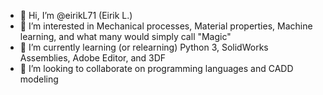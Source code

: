 - 👋 Hi, I’m @eirikL71 (Eirik L.)
- 👀 I’m interested in Mechanical processes, Material properties, Machine learning, and what many would simply call "Magic"
- 🌱 I’m currently learning (or relearning) Python 3, SolidWorks Assemblies, Adobe Editor, and 3DF
- 💞️ I’m looking to collaborate on programming languages and CADD modeling

<!---
eirikL71/eirikL71 is a ✨ special ✨ repository because its `README.md` (this file) appears on your GitHub profile.
You can click the Preview link to take a look at your changes.
--->
